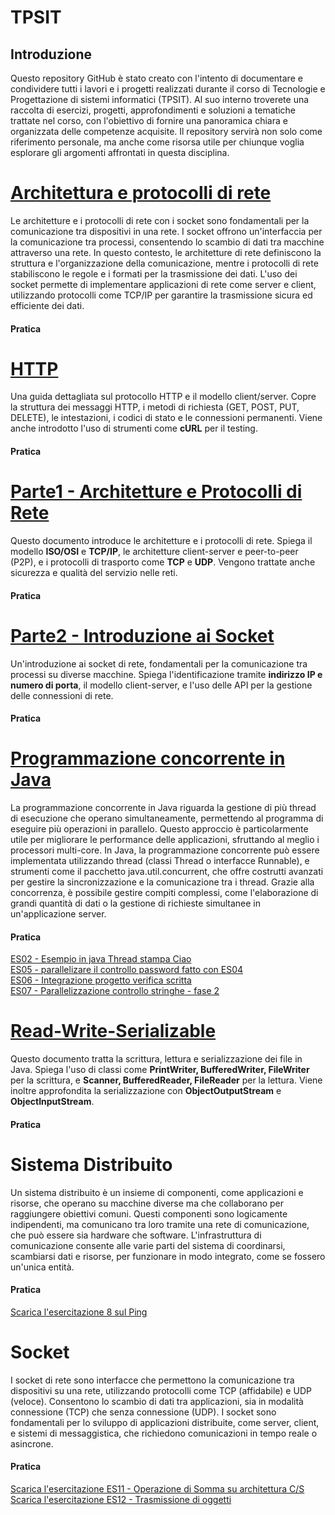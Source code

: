 # TPSIT
<!DOCTYPE html>
<html lang="en">
<head>
    <meta charset="UTF-8">
    <h2>Introduzione</h2>
    <meta name="viewport" content="width=device-width, initial-scale=1.0">
    <p>Questo repository GitHub è stato creato con l'intento di documentare e condividere tutti i lavori e i progetti realizzati durante il corso di Tecnologie e Progettazione di sistemi informatici (TPSIT). Al suo interno troverete una raccolta di esercizi, progetti, approfondimenti e soluzioni a tematiche trattate nel corso, con l'obiettivo di fornire una panoramica chiara e organizzata delle competenze acquisite. Il repository servirà non solo come riferimento personale, ma anche come risorsa utile per chiunque voglia esplorare gli argomenti affrontati in questa disciplina.</p>
</head>
<body>

 <h1><a href="https://github.com/c7898/TIPISIT/raw/refs/heads/main/Teoria/Architetture e Protocolli di Rete.pdf">Architettura e protocolli di rete</a></h1>
 <p>Le architetture e i protocolli di rete con i socket sono fondamentali per la comunicazione tra dispositivi in una rete. I socket offrono un'interfaccia per la comunicazione tra processi, consentendo lo scambio di dati tra macchine attraverso una rete. In questo contesto, le architetture di rete definiscono la struttura e l'organizzazione della comunicazione, mentre i protocolli di rete stabiliscono le regole e i formati per la trasmissione dei dati. L'uso dei socket permette di implementare applicazioni di rete come server e client, utilizzando protocolli come TCP/IP per garantire la trasmissione sicura ed efficiente dei dati.</p>
 <h4>Pratica</h4>
 
  <h1><a href="https://github.com/c7898/TIPISIT/raw/refs/heads/main/Teoria/HTTP.pdf">HTTP</a></h1>
    <p>Una guida dettagliata sul protocollo HTTP e il modello client/server. 
       Copre la struttura dei messaggi HTTP, i metodi di richiesta (GET, POST, PUT, DELETE), 
       le intestazioni, i codici di stato e le connessioni permanenti. 
       Viene anche introdotto l'uso di strumenti come <strong>cURL</strong> per il testing.</p>
       <h4>Pratica</h4>

   <h1><a href="https://github.com/c7898/TIPISIT/raw/refs/heads/main/Teoria/Parte1 - Architetture e Protocolli di Rete.pdf">Parte1 - Architetture e Protocolli di Rete</a></h1>
    <p>Questo documento introduce le architetture e i protocolli di rete. 
       Spiega il modello <strong>ISO/OSI</strong> e <strong>TCP/IP</strong>, le architetture client-server e peer-to-peer (P2P), 
       e i protocolli di trasporto come <strong>TCP</strong> e <strong>UDP</strong>. 
       Vengono trattate anche sicurezza e qualità del servizio nelle reti.</p>
       <h4>Pratica</h4>

  <h1><a href="https://github.com/c7898/TIPISIT/raw/refs/heads/main/Teoria/Parte2- Introduzione ai Socket.pdf">Parte2 - Introduzione ai Socket</a></h1>
    <p>Un'introduzione ai socket di rete, fondamentali per la comunicazione tra processi su diverse macchine. 
       Spiega l'identificazione tramite <strong>indirizzo IP e numero di porta</strong>, il modello client-server, 
       e l'uso delle API per la gestione delle connessioni di rete.</p>
       <h4>Pratica</h4>




<h1><a href="https://github.com/c7898/TIPISIT/raw/refs/heads/main/Teoria/Programmazione Concorrente.pdf">Programmazione concorrente in Java</a></h1>
<p>La programmazione concorrente in Java riguarda la gestione di più thread di esecuzione che operano simultaneamente, permettendo al programma di eseguire più operazioni in parallelo. Questo approccio è particolarmente utile per migliorare le performance delle applicazioni, sfruttando al meglio i processori multi-core. In Java, la programmazione concorrente può essere implementata utilizzando thread (classi Thread o interfacce Runnable), e strumenti come il pacchetto java.util.concurrent, che offre costrutti avanzati per gestire la sincronizzazione e la comunicazione tra i thread. Grazie alla concorrenza, è possibile gestire compiti complessi, come l'elaborazione di grandi quantità di dati o la gestione di richieste simultanee in un'applicazione server.</p>

<h4>Pratica</h4>
<a href="https://github.com/c7898/TIPISIT/blob/main/Esercitazione/ES12_Ramundo_Andrea.zip">
ES02 - Esempio in java Thread stampa Ciao
</a>
<br>
<a href="https://github.com/c7898/TIPISIT/blob/main/Esercitazione/ES12_Ramundo_Andrea.zip">
ES05 - parallelizare il controllo password fatto con ES04
</a>
<br>
<a href="https://github.com/c7898/TIPISIT/blob/main/Esercitazione/ES12_Ramundo_Andrea.zip">
ES06 - Integrazione progetto verifica scritta
</a>
<br>
<a href="https://github.com/c7898/TIPISIT/blob/main/Esercitazione/ES12_Ramundo_Andrea.zip">
ES07 - Parallelizzazione controllo stringhe - fase 2
</a>
<br>


  <h1><a href="https://github.com/c7898/TIPISIT/raw/refs/heads/main/Teoria/Read-Write-Serializable.pdf">Read-Write-Serializable</a></h1>
    <p>Questo documento tratta la scrittura, lettura e serializzazione dei file in Java. 
       Spiega l'uso di classi come <strong>PrintWriter, BufferedWriter, FileWriter</strong> per la scrittura, 
       e <strong>Scanner, BufferedReader, FileReader</strong> per la lettura. 
       Viene inoltre approfondita la serializzazione con <strong>ObjectOutputStream</strong> e <strong>ObjectInputStream</strong>.</p>
       <h4>Pratica</h4>

  <h1>Sistema Distribuito</h1>
    <p>Un sistema distribuito è un insieme di componenti, come applicazioni e risorse, che operano su macchine diverse ma che collaborano per raggiungere obiettivi comuni. Questi componenti sono logicamente indipendenti, ma comunicano tra loro tramite una rete di comunicazione, che può essere sia hardware che software. L'infrastruttura di comunicazione consente alle varie parti del sistema di coordinarsi, scambiarsi dati e risorse, per funzionare in modo integrato, come se fossero un'unica entità. </p>
<h4>Pratica</h4>

<a href="https://github.com/c7898/TIPISIT/raw/refs/heads/main/Esercitazione/Es08Barnaba.zip">
Scarica l'esercitazione 8 sul Ping
</a>

<h1>Socket</h1>
<p>I socket di rete sono interfacce che permettono la comunicazione tra dispositivi su una rete, utilizzando protocolli come TCP (affidabile) e UDP (veloce). Consentono lo scambio di dati tra applicazioni, sia in modalità connessione (TCP) che senza connessione (UDP). I socket sono fondamentali per lo sviluppo di applicazioni distribuite, come server, client, e sistemi di messaggistica, che richiedono comunicazioni in tempo reale o asincrone.</p>
<h4>Pratica</h4>

<a href="https://github.com/c7898/TIPISIT/blob/main/Esercitazione/ES11_Ramundo_Andrea.zip">
Scarica l'esercitazione ES11 - Operazione di Somma su architettura C/S
</a>
<br>
<a href="https://github.com/c7898/TIPISIT/blob/main/Esercitazione/ES12_Ramundo_Andrea.zip">
Scarica l'esercitazione ES12 - Trasmissione di oggetti
</a>


</body>

</html>
